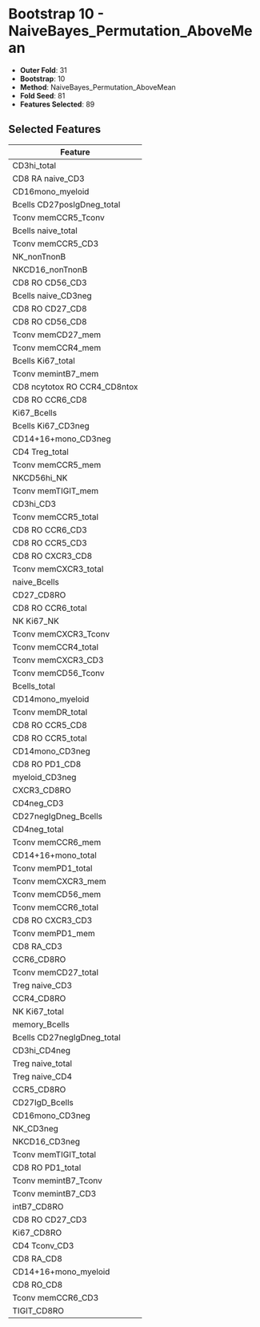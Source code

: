 # Bootstrap 10 - NaiveBayes_Permutation_AboveMean

- **Outer Fold**: 31
- **Bootstrap**: 10
- **Method**: NaiveBayes_Permutation_AboveMean
- **Fold Seed**: 81
- **Features Selected**: 89

## Selected Features

| Feature |
|---------|
| CD3hi_total |
| CD8 RA naive_CD3 |
| CD16mono_myeloid |
| Bcells CD27posIgDneg_total |
| Tconv memCCR5_Tconv |
| Bcells naive_total |
| Tconv memCCR5_CD3 |
| NK_nonTnonB |
| NKCD16_nonTnonB |
| CD8 RO CD56_CD3 |
| Bcells naive_CD3neg |
| CD8 RO CD27_CD8 |
| CD8 RO CD56_CD8 |
| Tconv memCD27_mem |
| Tconv memCCR4_mem |
| Bcells Ki67_total |
| Tconv memintB7_mem |
| CD8 ncytotox RO CCR4_CD8ntox |
| CD8 RO CCR6_CD8 |
| Ki67_Bcells |
| Bcells Ki67_CD3neg |
| CD14+16+mono_CD3neg |
| CD4 Treg_total |
| Tconv memCCR5_mem |
| NKCD56hi_NK |
| Tconv memTIGIT_mem |
| CD3hi_CD3 |
| Tconv memCCR5_total |
| CD8 RO CCR6_CD3 |
| CD8 RO CCR5_CD3 |
| CD8 RO CXCR3_CD8 |
| Tconv memCXCR3_total |
| naive_Bcells |
| CD27_CD8RO |
| CD8 RO CCR6_total |
| NK Ki67_NK |
| Tconv memCXCR3_Tconv |
| Tconv memCCR4_total |
| Tconv memCXCR3_CD3 |
| Tconv memCD56_Tconv |
| Bcells_total |
| CD14mono_myeloid |
| Tconv memDR_total |
| CD8 RO CCR5_CD8 |
| CD8 RO CCR5_total |
| CD14mono_CD3neg |
| CD8 RO PD1_CD8 |
| myeloid_CD3neg |
| CXCR3_CD8RO |
| CD4neg_CD3 |
| CD27negIgDneg_Bcells |
| CD4neg_total |
| Tconv memCCR6_mem |
| CD14+16+mono_total |
| Tconv memPD1_total |
| Tconv memCXCR3_mem |
| Tconv memCD56_mem |
| Tconv memCCR6_total |
| CD8 RO CXCR3_CD3 |
| Tconv memPD1_mem |
| CD8 RA_CD3 |
| CCR6_CD8RO |
| Tconv memCD27_total |
| Treg naive_CD3 |
| CCR4_CD8RO |
| NK Ki67_total |
| memory_Bcells |
| Bcells CD27negIgDneg_total |
| CD3hi_CD4neg |
| Treg naive_total |
| Treg naive_CD4 |
| CCR5_CD8RO |
| CD27IgD_Bcells |
| CD16mono_CD3neg |
| NK_CD3neg |
| NKCD16_CD3neg |
| Tconv memTIGIT_total |
| CD8 RO PD1_total |
| Tconv memintB7_Tconv |
| Tconv memintB7_CD3 |
| intB7_CD8RO |
| CD8 RO CD27_CD3 |
| Ki67_CD8RO |
| CD4 Tconv_CD3 |
| CD8 RA_CD8 |
| CD14+16+mono_myeloid |
| CD8 RO_CD8 |
| Tconv memCCR6_CD3 |
| TIGIT_CD8RO |

